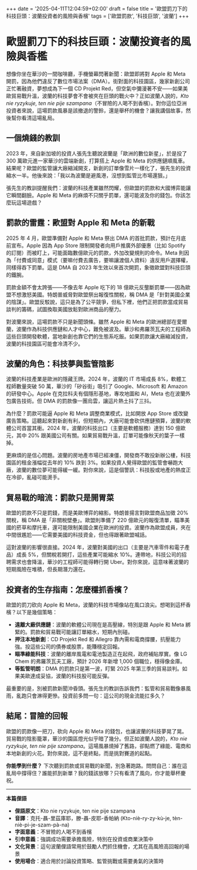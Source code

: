 +++
date = '2025-04-11T12:04:59+02:00'
draft = false
title = '歐盟罰刀下的科技巨頭：波蘭投資者的風險與香檳'
tags = ['歐盟罰款', '科技巨頭', '波蘭']
+++

# 歐盟罰刀下的科技巨頭：波蘭投資者的風險與香檻

想像你坐在華沙的一間咖啡廳，手機螢幕閃著新聞：歐盟即將對 Apple 和 Meta 開罰，因為他們違反了數位市場法案（DMA）。街對面的科技園區，幾家新創公司正忙著融資，夢想成為下一個 CD Projekt Red，但空氣中彌漫著不安——如果美歐貿易戰升溫，波蘭的科技夢會不會被夾在巨頭的戰火中？正如波蘭人說的，*Kto nie ryzykuje, ten nie pije szampana*（不冒險的人喝不到香檳）。對你這位亞洲投資者來說，這場罰款風暴是該撤退的警鈴，還是舉杯的機會？讓我講個故事，然後幫你看清這場亂局。

## 一個燒錢的教訓

2023 年，來自新加坡的投資人張先生聽說波蘭是「歐洲的數位新星」，於是投了 300 萬歐元進一家華沙的雲端新創，打算搭上 Apple 和 Meta 的供應鏈順風車。結果呢？歐盟的監管讓大廠縮減開支，新創的訂單像雪片一樣化了，張先生的投資縮水一半。他後來說：「我以為波蘭是避風港，沒想到監管比市場還狠。」

張先生的教訓提醒我們：波蘭的科技產業雖然閃耀，但歐盟的罰款和大國博弈能讓它瞬間翻臉。Apple 和 Meta 的麻煩不只關乎罰單，還可能波及你的錢包。你該怎麼玩這場遊戲？

## 罰款的雷霆：歐盟對 Apple 和 Meta 的新戰

2025 年 4 月，歐盟準備對 Apple 和 Meta 祭出 DMA 的首批罰款，預計在月底前宣布。Apple 因為 App Store 限制開發者向用戶推廣外部優惠（比如 Spotify 的訂閱）而被盯上，可能面臨數億歐元的罰款，外加改變規則的命令。Meta 則因為「付費或同意」模式（要嘛付費去廣告，要嘛讓渡個人資料）違反用戶選擇權，同樣得吞下罰單。這是 DMA 自 2023 年生效以來首次開罰，象徵歐盟對科技巨頭的鐵腕。

罰款金額不會太誇張——不像去年 Apple 吃下的 18 億歐元反壟斷罰單——因為歐盟不想激怒美國。特朗普威脅對歐盟祭出報復性關稅，稱 DMA 是「針對美國企業的陰謀」。歐盟反駁說，這只是為了公平競爭，但私下裡，他們正把罰款當成貿易談判的籌碼，試圖換取美國放鬆對歐洲商品的壓力。

對波蘭來說，這場罰款不只是新聞頭條。雖然 Apple 和 Meta 的歐洲總部在愛爾蘭，波蘭作為科技供應鏈和人才中心，難免被波及。華沙和弗羅茨瓦夫的工程師為這些巨頭開發軟體，當地新創也靠它們的生態系吃飯。如果罰款讓大廠縮減投資，波蘭的科技園區可能會冷清不少。

## 波蘭的角色：科技夢與監管陰影

波蘭的科技產業是歐洲的隱藏王牌。2024 年，波蘭的 IT 市場成長 8%，軟體工程師數量突破 50 萬，華沙的「矽谷街」吸引了 Google、Microsoft 和 Amazon 的研發中心。Apple 在克拉科夫有個隱形基地，專攻地圖和 AI，Meta 也在波蘭外包廣告技術。但 DMA 的罰款像一團烏雲，讓這片熱土抖了三抖。

為什麼？罰款可能逼 Apple 和 Meta 調整商業模式，比如開放 App Store 或改變廣告策略。這聽起來對新創有利，但短期內，大廠可能會砍供應鏈預算，波蘭的軟體公司首當其衝。2024 年，波蘭的科技出口（主要是軟體服務）達到 150 億歐元，其中 20% 跟美國公司有關。如果貿易戰升溫，訂單可能像秋天的葉子一樣掉。

更麻煩的是信心問題。波蘭的房地產市場已經凍僵，開發商不敢投新辦公樓，科技園區的租金漲幅從去年的 10% 跌到 3%。如果投資人覺得歐盟的監管會嚇跑大廠，波蘭的數位夢可能得緩一緩。對你來說，這是個警訊：科技股或地產的熱度正在冷卻，亂碰可能燙手。

## 貿易戰的暗流：罰款只是開胃菜

歐盟的罰款不只是罰錢，而是美歐博弈的縮影。特朗普揚言對歐盟商品加徵 20% 關稅，稱 DMA 是「非關稅壁壘」。歐盟則準備了 220 億歐元的報復清單，瞄準美國的菸草和摩托車，還可能限制美國企業在歐洲的投資。波蘭作為歐盟成員，夾在中間很尷尬——它需要美國的科技資金，但也得跟著歐盟喊話。

這對波蘭的影響很直接。2024 年，波蘭對美國的出口（主要是汽車零件和電子產品）成長 5%，但關稅若開打，這些產業可能縮水 10%。連帶地，科技公司的招聘需求也會降溫，華沙的工程師可能得轉行開 Uber。對你來說，這意味著波蘭的短期風險在堆積，但長期潛力還在。

## 投資者的生存指南：怎麼穩抓香檳？

歐盟的罰刀砍向 Apple 和 Meta，波蘭的科技市場像站在風口浪尖。想喝到這杯香檳？以下是幾個策略：

- **遠離大廠供應鏈**：波蘭的軟體公司現在是高壓線，特別是跟 Apple 和 Meta 綁緊的。罰款和貿易戰可能讓訂單縮水，短期內別碰。
- **押注本地新創**：CD Projekt Red 和 Allegro 靠內需和電商撐腰，抗壓能力強。投這些公司的債券或股票，能賺穩定回報。
- **瞄準綠能科技**：波蘭的離岸風電和電池製造正在起飛，政府補貼厚實。像 LG Chem 的弗羅茨瓦夫工廠，預計 2026 年新增 1,000 個職位，穩得像金庫。
- **等監管明朗**：DMA 的罰款只是第一波，盯緊 2025 年第三季的貿易談判。如果美歐達成妥協，波蘭的科技股可能反彈。

最重要的是，別被罰款新聞沖昏頭。張先生的教訓告訴我們：監管和貿易戰像暴風雨，亂跑只會淋得更慘。投資前多問一句：這公司的現金流能扛多久？

## 結尾：冒險的回報

歐盟的罰款像一把刀，砍向 Apple 和 Meta 的錢包，也讓波蘭的科技夢晃了晃。貿易戰的陰影籠罩，華沙的園區燈光似乎暗了幾分。但正如波蘭人說的，*Kto nie ryzykuje, ten nie pije szampana*。這場風暴燒掉了舊路，卻點燃了綠能、電商和本地新創的火花。對你來說，這不是終點，而是挑對賽道的起點。

**你能學到什麼？** 下次聽到罰款或貿易戰的新聞，別急著跑路。問問自己：誰在這亂局中撐得住？誰能抓到新單？我的錢該放哪？只有看清了風向，你才能舉杯慶祝。

---

**本篇俚語**

- **俚語原文**：Kto nie ryzykuje, ten nie pije szampana  
- **音譯**：克托-聶-里茲庫耶，滕-聶-皮耶-香帕納 (Kto-niè-ry-zy-kù-je, tèn-niè-pi-je-szam-pà-na)  
- **字面意義**：不冒險的人喝不到香檳  
- **引申意義**：強調成功需要承擔風險，特別在投資或商業決策中  
- **文化背景**：這句波蘭俚語常用於鼓勵人們抓住機會，尤其在高風險高回報的場景  
- **使用場合**：適合用於討論投資策略、監管挑戰或需要勇氣的決策時  
